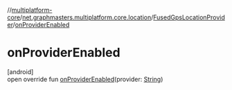 //[multiplatform-core](../../../index.md)/[net.graphmasters.multiplatform.core.location](../index.md)/[FusedGpsLocationProvider](index.md)/[onProviderEnabled](on-provider-enabled.md)

# onProviderEnabled

[android]\
open override fun [onProviderEnabled](on-provider-enabled.md)(provider: [String](https://kotlinlang.org/api/latest/jvm/stdlib/kotlin/-string/index.html))
